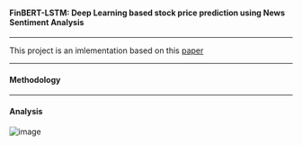 #### FinBERT-LSTM: Deep Learning based stock price prediction using News Sentiment Analysis
---

This project is an imlementation based on this [paper](https://arxiv.org/pdf/2211.07392)

---
#### Methodology


---
#### Analysis
![image](https://github.com/user-attachments/assets/09838fe2-0e41-44a7-9e8e-d0e435d4f785)

